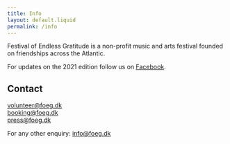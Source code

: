 ```yaml
---
title: Info
layout: default.liquid
permalink: /info
---
```


<p>Festival of Endless Gratitude is a non-profit music and arts festival founded on friendships across the Atlantic.</p>

<p>For updates on the 2021 edition follow us on <a href="https://www.facebook.com/endlessgratitude">Facebook</a>.</p>

<h2>Contact</h2>
<p>
<a href="mailto:volunteer@foeg.dk">volunteer@foeg.dk</a>
<br><a href="mailto:booking@foeg.dk">booking@foeg.dk</a>
<br><a href="mailto:press@foeg.dk">press@foeg.dk</a></p>
<p>For any other enquiry: <a href="mailto:info@foeg.dk">info@foeg.dk</a></p>
